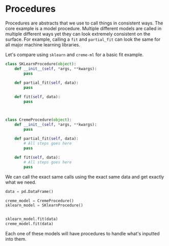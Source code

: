 # Procedures

Procedures are abstracts that we use to call things in consistent ways. The core example is a model procedure. Multiple different models are called in multiple different ways yet they can look extremely consistent on the surface. For example, calling a `fit` and `partial_fit` can look the same for all major machine learning libraries. 

Let's compare using `sklearn` and `creme-ml` for a basic fit example.


```py
class SKLearnProcedure(object):
    def __init__(self, *args, **kwargs):
        pass
    
    def partial_fit(self, data):
        pass

    def fit(self, data):
        pass



class CremeProcedure(object):
    def __init__(self, *args, **kwargs):
        pass
    
    def partial_fit(self, data):
        # All steps goes here
        pass

    def fit(self, data):
        # All steps goes here
        pass
```


We can call the exact same calls using the exact same data and get exactly what we need.


```py
data = pd.DataFrame()

creme_model = CremeProcedure()
sklearn_model = SKlearnProcedure()


sklearn_model.fit(data)
creme_model.fit(data)
```

Each one of these models will have procedures to handle what's inputted into them.